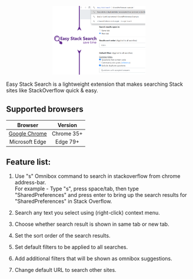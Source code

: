 <p align="center">
  <img src="./images/promo_large.png" width="50%" />
</p>

Easy Stack Search is a lightweight extension that makes searching Stack sites like StackOverflow quick & easy.

## Supported browsers
| Browser | Version |
| :-: | :-: |
| [Google Chrome](https://chrome.google.com/webstore/detail/easy-stack-search/clcbdgojnikjpnplbflmmckolehpenil?hl=en-GB&authuser=0) | Chrome 35+ |
| Microsoft Edge | Edge 79+ |

## Feature list: 
1. Use "s" Omnibox command to search in stackoverflow from chrome address-bar. 
<br>For example - Type "s", press space/tab, then type "SharedPreferences" and press enter to bring up the search results for "SharedPreferences" in Stack Overflow.

2. Search any text you select using (right-click) context menu.

3. Choose whether search result is shown in same tab or new tab. 

4. Set the sort order of the search results.

5. Set default filters to be applied to all searches.

6. Add additional filters that will be shown as omnibox suggestions.

7. Change default URL to search other sites.
